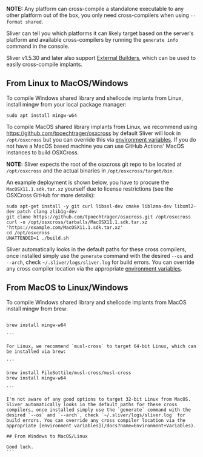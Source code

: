 **NOTE:** Any platform can cross-compile a standalone executable to any other platform out of the box, you only need cross-compilers when using `--format shared`.

Sliver can tell you which platforms it can likely target based on the server's platform and available cross-compilers by running the `generate info` command in the console.

Sliver v1.5.30 and later also support [External Builders](/docs?name=External+Builders), which can be used to easily cross-compile implants.

## From Linux to MacOS/Windows

To compile Windows shared library and shellcode implants from Linux, install mingw from your local package manager:

```
sudo apt install mingw-w64
```

To compile MacOS shared library implants from Linux, we recommend using https://github.com/tpoechtrager/osxcross by default Sliver will look in `/opt/osxcross` but you can override this via [environment variables](/docs?name=Environment+Variables). If you do not have a MacOS based machine you can use GitHub Actions' MacOS instances to build OSXCross.

**NOTE:** Sliver expects the root of the osxcross git repo to be located at `/opt/osxcross` and the actual binaries in `/opt/osxcross/target/bin`.

An example deployment is shown below, you have to procure the `MacOSX11.1.sdk.tar.xz` yourself due to license restrictions (see the OSXCross GitHub for more details):

```shell
sudo apt-get install -y git curl libssl-dev cmake liblzma-dev libxml2-dev patch clang zlib1g-dev
git clone https://github.com/tpoechtrager/osxcross.git /opt/osxcross
curl -o /opt/osxcross/tarballs/MacOSX11.1.sdk.tar.xz 'https://example.com/MacOSX11.1.sdk.tar.xz'
cd /opt/osxcross
UNATTENDED=1 ./build.sh
```

Sliver automatically looks in the default paths for these cross compilers, once installed simply use the `generate` command with the desired `--os` and `--arch`, check `~/.sliver/logs/sliver.log` for build errors. You can override any cross compiler location via the appropriate [environment variables](/docs?name=Environment+Variables).

## From MacOS to Linux/Windows

To compile Windows shared library and shellcode implants from MacOS install mingw from brew:

````

brew install mingw-w64

```

For Linux, we recommend `musl-cross` to target 64-bit Linux, which can be installed via brew:

```

brew install FiloSottile/musl-cross/musl-cross
brew install mingw-w64

```

I'm not aware of any good options to target 32-bit Linux from MacOS. Sliver automatically looks in the default paths for these cross compilers, once installed simply use the `generate` command with the desired `--os` and `--arch`, check `~/.sliver/logs/sliver.log` for build errors. You can override any cross compiler location via the appropriate [environment variables](/docs?name=Environment+Variables).

## From Windows to MacOS/Linux

Good luck.
```
````
